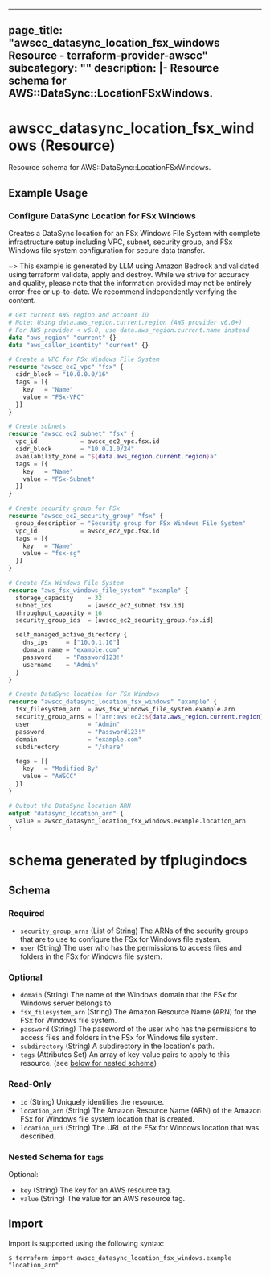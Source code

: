 
---
page_title: "awscc_datasync_location_fsx_windows Resource - terraform-provider-awscc"
subcategory: ""
description: |-
  Resource schema for AWS::DataSync::LocationFSxWindows.
---

# awscc_datasync_location_fsx_windows (Resource)

Resource schema for AWS::DataSync::LocationFSxWindows.

## Example Usage

### Configure DataSync Location for FSx Windows

Creates a DataSync location for an FSx Windows File System with complete infrastructure setup including VPC, subnet, security group, and FSx Windows file system configuration for secure data transfer.

~> This example is generated by LLM using Amazon Bedrock and validated using terraform validate, apply and destroy. While we strive for accuracy and quality, please note that the information provided may not be entirely error-free or up-to-date. We recommend independently verifying the content.

```terraform
# Get current AWS region and account ID
# Note: Using data.aws_region.current.region (AWS provider v6.0+)
# For AWS provider < v6.0, use data.aws_region.current.name instead
data "aws_region" "current" {}
data "aws_caller_identity" "current" {}

# Create a VPC for FSx Windows File System
resource "awscc_ec2_vpc" "fsx" {
  cidr_block = "10.0.0.0/16"
  tags = [{
    key   = "Name"
    value = "FSx-VPC"
  }]
}

# Create subnets
resource "awscc_ec2_subnet" "fsx" {
  vpc_id            = awscc_ec2_vpc.fsx.id
  cidr_block        = "10.0.1.0/24"
  availability_zone = "${data.aws_region.current.region}a"
  tags = [{
    key   = "Name"
    value = "FSx-Subnet"
  }]
}

# Create security group for FSx
resource "awscc_ec2_security_group" "fsx" {
  group_description = "Security group for FSx Windows File System"
  vpc_id            = awscc_ec2_vpc.fsx.id
  tags = [{
    key   = "Name"
    value = "fsx-sg"
  }]
}

# Create FSx Windows File System
resource "aws_fsx_windows_file_system" "example" {
  storage_capacity    = 32
  subnet_ids          = [awscc_ec2_subnet.fsx.id]
  throughput_capacity = 16
  security_group_ids  = [awscc_ec2_security_group.fsx.id]

  self_managed_active_directory {
    dns_ips     = ["10.0.1.10"]
    domain_name = "example.com"
    password    = "Password123!"
    username    = "Admin"
  }
}

# Create DataSync location for FSx Windows
resource "awscc_datasync_location_fsx_windows" "example" {
  fsx_filesystem_arn  = aws_fsx_windows_file_system.example.arn
  security_group_arns = ["arn:aws:ec2:${data.aws_region.current.region}:${data.aws_caller_identity.current.account_id}:security-group/${awscc_ec2_security_group.fsx.id}"]
  user                = "Admin"
  password            = "Password123!"
  domain              = "example.com"
  subdirectory        = "/share"

  tags = [{
    key   = "Modified By"
    value = "AWSCC"
  }]
}

# Output the DataSync location ARN
output "datasync_location_arn" {
  value = awscc_datasync_location_fsx_windows.example.location_arn
}
```

# schema generated by tfplugindocs
## Schema

### Required

- `security_group_arns` (List of String) The ARNs of the security groups that are to use to configure the FSx for Windows file system.
- `user` (String) The user who has the permissions to access files and folders in the FSx for Windows file system.

### Optional

- `domain` (String) The name of the Windows domain that the FSx for Windows server belongs to.
- `fsx_filesystem_arn` (String) The Amazon Resource Name (ARN) for the FSx for Windows file system.
- `password` (String) The password of the user who has the permissions to access files and folders in the FSx for Windows file system.
- `subdirectory` (String) A subdirectory in the location's path.
- `tags` (Attributes Set) An array of key-value pairs to apply to this resource. (see [below for nested schema](#nestedatt--tags))

### Read-Only

- `id` (String) Uniquely identifies the resource.
- `location_arn` (String) The Amazon Resource Name (ARN) of the Amazon FSx for Windows file system location that is created.
- `location_uri` (String) The URL of the FSx for Windows location that was described.

<a id="nestedatt--tags"></a>
### Nested Schema for `tags`

Optional:

- `key` (String) The key for an AWS resource tag.
- `value` (String) The value for an AWS resource tag.

## Import

Import is supported using the following syntax:

```shell
$ terraform import awscc_datasync_location_fsx_windows.example "location_arn"
```
